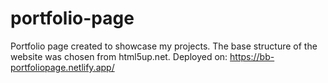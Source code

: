 # portfolio-page
Portfolio page created to showcase my projects. The base structure of the website was chosen from html5up.net.
Deployed on: https://bb-portfoliopage.netlify.app/
